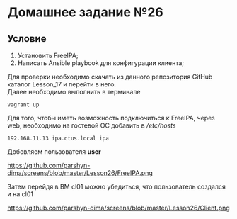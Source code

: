 # Домашнее задание №26
## Условие

1. Установить FreeIPA;  
2. Написать Ansible playbook для конфигурации клиента;  

Для проверки необходимо скачать из данного репозитория GitHub каталог Lesson_17 и перейти в него.  
Далее необходимо выполнить в терминале  

	vagrant up

Для того, чтобы иметь возможность подключиться к FreeIPA, через web, необходимо на гостевой ОС добавить в */etc/hosts*

    192.168.11.13 ipa.otus.local ipa

Добовляем пользователя **user**

https://github.com/parshyn-dima/screens/blob/master/Lesson26/FreeIPA.png

Затем перейдя в ВМ cl01 можно убедиться, что пользователь создался и на cl01

https://github.com/parshyn-dima/screens/blob/master/Lesson26/Client.png